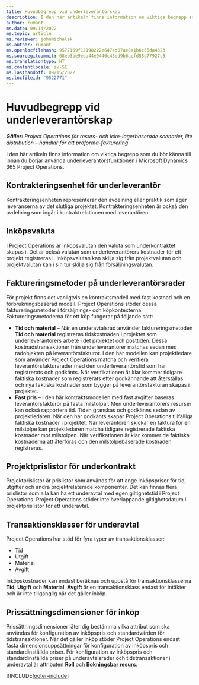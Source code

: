 ```yaml
---
title: Huvudbegrepp vid underleverantörskap
description: I den här artikeln finns information om viktiga begrepp som kan användas vid underkonfigurering i Microsoft Dynamics 365 Project Operations.
author: rumant
ms.date: 09/14/2022
ms.topic: article
ms.reviewer: johnmichalak
ms.author: rumant
ms.openlocfilehash: 9577169f12198222e647ed07ae8a1b6c55da4323
ms.sourcegitcommit: 08eb3be9eda44e9446c43ed9b6aefd58d77927c5
ms.translationtype: HT
ms.contentlocale: sv-SE
ms.lasthandoff: 09/15/2022
ms.locfileid: "9522771"
---
```

# <a name="key-concepts-in-subcontracting"></a>Huvudbegrepp vid underleverantörskap


_**Gäller:** Project Operations för resurs- och icke-lagerbaserade scenarier, lite distribution – handlar för att proforma-fakturering_

I den här artikeln finns information om viktiga begrepp som du bör känna till innan du börjar använda underleverantörsfunktionen i Microsoft Dynamics 365 Project Operations.

## <a name="contracting-unit-on-the-subcontract"></a>Kontrakteringsenhet för underleverantör

Kontrakteringsenheten representerar den avdelning eller praktik som äger leveranserna av det slutliga projektet. Kontrakteringsenheten är också den avdelning som ingår i kontraktrelationen med leverantören.

## <a name="purchase-currency"></a>Inköpsvaluta

I Project Operations är inköpsvalutan den valuta som underkontraktet skapas i. Det är också valutan som underleverantörers kostnader för ett projekt registreras i. Inköpsvalutan kan skilja sig från projektvalutan och projektvalutan kan i sin tur skilja sig från försäljningsvalutan.

## <a name="billing-methods-on-subcontract-lines"></a>Faktureringsmetoder på underleverantörsrader

För projekt finns det vanligtvis en kontraktsmodell med fast kostnad och en förbrukningsbaserad modell. Project Operations stöder dessa faktureringsmetoder i försäljnings- och köpkontexterna. Faktureringsmetoderna för ett köp fungerar på följande sätt:

- **Tid och material** – När en underavtalsrad använder faktureringsmetoden **Tid och material** registreras tidskostnaden i projektet som underleverantörers arbete i det projektet och posttiden. Dessa kostnadstransaktioner från underleverantörer matchas sedan med radobjekten på leverantörsfakturor. I den här modellen kan projektledare som använder Project Operations matcha och verifiera leverantörsfakturarader med den underleverantörstid som har registrerats och godkänts. När verifikationen är klar kommer tidigare faktiska kostnader som registrerats efter godkännande att återställas och nya faktiska kostnader som bygger på leverantörsfakturan skapas i projektet.
- **Fast pris** – I den här kontraktsmodellen med fast avgifter baseras leverantörsfakturor på fasta milstolpar. Men underleverantörers resurser kan också rapportera tid. Tiden granskas och godkänns sedan av projektledaren. När den har godkänts skapar Project Operations tillfälliga faktiska kostnader i projektet. När leverantören skickar en faktura för en milstolpe kan projektledaren matcha tidigare registrerade faktiska kostnader mot milstolpen. När verifikationen är klar kommer de faktiska kostnaderna att återföras och den milstolpebaserade kostnaden registreras.

## <a name="project-price-lists-on-subcontracts"></a>Projektprislistor för underkontrakt

Projektprislistor är prislistor som används för att ange inköpspriser för tid, utgifter och andra projektrelaterade komponenter. Det kan finnas flera prislistor som alla kan ha ett underavtal med egen giltighetstid i Project Operations. Project Operations stöder inte överlappande giltighetsdatum i projektprislistor för ett underavtal.

## <a name="transaction-classes-on-subcontracts"></a>Transaktionsklasser för underavtal

Project Operations har stöd för fyra typer av transaktionsklasser:

- Tid
- Utgift
- Material
- Avgift

Inköpskostnader kan endast beräknas och uppstå för transaktionsklasserna **Tid**, **Utgift** och **Material**. **Avgift** är en transaktionsklass endast för intäkter och är inte tillgänglig när det gäller inköp.

## <a name="purchase-pricing-dimensions"></a>Prissättningsdimensioner för inköp

Prissättningsdimensioner låter dig bestämma vilka attribut som ska användas för konfiguration av inköpspris och standardvärden för tidstransaktioner. När det gäller inköp stöder Project Operations endast fasta dimensionsuppsättningar för konfiguration av inköpspris och standardinställda priser. För konfiguration av inköpspris och standardinställda priser på underavtalsrader och tidstransaktioner i underavtal är attributen **Roll** och **Bokningsbar resurs**.

[!INCLUDE[footer-include](../../includes/footer-banner.md)]
